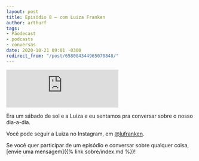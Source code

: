 ```yaml
---
layout: post
title: Episódio 8 – com Luiza Franken
author: arthurf
tags:
- Pãodecast
- podcasts
- conversas
date: 2020-10-21 09:01 -0300
redirect_from: "/post/658084344965070848/"
---
```

<iframe class="full-width" src="https://anchor.fm/paomortadela/embed/episodes/Luiza-Franken-elalt7" height="102" frameborder="0" scrolling="no"></iframe>

Era um sábado de sol e a Luiza e eu sentamos pra conversar sobre o nosso dia-a-dia.

Você pode seguir a Luiza no Instagram, em [@lufranken](https://www.instagram.com/lufranken).

Se você quer participar de um episódio e conversar sobre qualquer coisa, [envie uma mensagem]({% link sobre/index.md %})!

